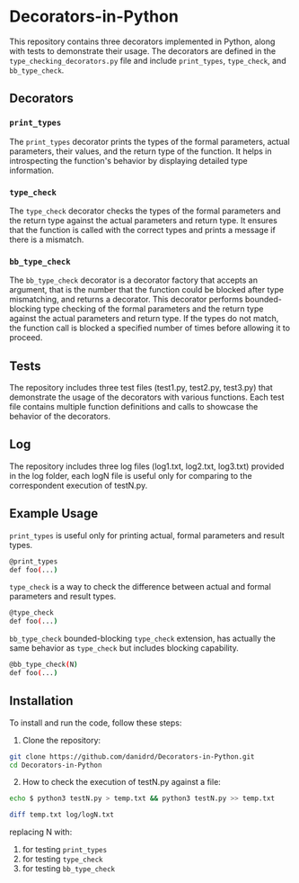 # Decorators-in-Python

This repository contains three decorators implemented in Python, along with tests to demonstrate their usage. The decorators are defined in the `type_checking_decorators.py` file and include `print_types`, `type_check`, and `bb_type_check`.

## Decorators

### `print_types`

The `print_types` decorator prints the types of the formal parameters, actual parameters, their values, and the return type of the function. It helps in introspecting the function's behavior by displaying detailed type information.

### `type_check`

The `type_check` decorator checks the types of the formal parameters and the return type against the actual parameters and return type. It ensures that the function is called with the correct types and prints a message if there is a mismatch.

### `bb_type_check`

The `bb_type_check` decorator is a decorator factory that accepts an argument, that is the number that the function could be blocked after type mismatching, and returns a decorator. This decorator performs bounded-blocking type checking of the formal parameters and the return type against the actual parameters and return type. If the types do not match, the function call is blocked a specified number of times before allowing it to proceed.

## Tests

The repository includes three test files (test1.py, test2.py, test3.py) that demonstrate the usage of the decorators with various functions. Each test file contains multiple function definitions and calls to showcase the behavior of the decorators.

## Log

The repository includes three log files (log1.txt, log2.txt, log3.txt) provided in the log folder, each logN file is useful only for comparing to the correspondent execution of testN.py.

## Example Usage

`print_types` is useful only for printing actual, formal parameters and result types.
```bash
@print_types
def foo(...)
```

`type_check` is a way to check the difference between actual and formal parameters and result types.
```bash
@type_check
def foo(...)
```

`bb_type_check` bounded-blocking `type_check` extension, has actually the same behavior as `type_check` but includes blocking capability.
```bash
@bb_type_check(N)
def foo(...)
```

## Installation

To install and run the code, follow these steps:

1. Clone the repository:

```bash
git clone https://github.com/danidrd/Decorators-in-Python.git
cd Decorators-in-Python
```

2. How to check the execution of testN.py against a file:

```bash
echo $ python3 testN.py > temp.txt && python3 testN.py >> temp.txt

diff temp.txt log/logN.txt
```

replacing N with:
1. for testing `print_types`
2. for testing
`type_check`
3. for testing 
`bb_type_check`

